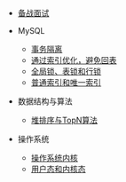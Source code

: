 
* [备战面试](./docs/a-1备战面试.md)
  
* MySQL
  * [事务隔离](./docs/MySQL/事务隔离.md)
  * [通过索引优化，避免回表](./docs/MySQL/如何通过索引优化，避免回表.md)
  * [全局锁、表锁和行锁](./docs/MySQL/全局锁、表级锁和行锁.md)
  * [普通索引和唯一索引](./docs/MySQL/普通索引和唯一索引.md)
  
* 数据结构与算法
  
  * [堆排序与TopN算法](./docs/算法/TopK.md)
  
* 操作系统
  
  * [操作系统内核](./docs/操作系统/操作系统内核.md)
  * [用户态和内核态](./docs/操作系统/用户态和内核态.md)

